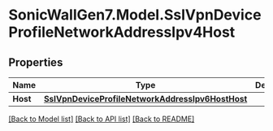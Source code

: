 # SonicWallGen7.Model.SslVpnDeviceProfileNetworkAddressIpv4Host

## Properties

Name | Type | Description | Notes
------------ | ------------- | ------------- | -------------
**Host** | [**SslVpnDeviceProfileNetworkAddressIpv6HostHost**](SslVpnDeviceProfileNetworkAddressIpv6HostHost.md) |  | [optional] 

[[Back to Model list]](../README.md#documentation-for-models) [[Back to API list]](../README.md#documentation-for-api-endpoints) [[Back to README]](../README.md)

